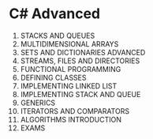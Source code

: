 # C# Advanced
01. STACKS AND QUEUES
02. MULTIDIMENSIONAL ARRAYS
03. SETS AND DICTIONARIES ADVANCED
04. STREAMS, FILES AND DIRECTORIES
05. FUNCTIONAL PROGRAMMING
06. DEFINING CLASSES
07. IMPLEMENTING LINKED LIST
08. IMPLEMENTING STACK AND QUEUE
09. GENERICS
10. ITERATORS AND COMPARATORS
11. ALGORITHMS INTRODUCTION
12. EXAMS
